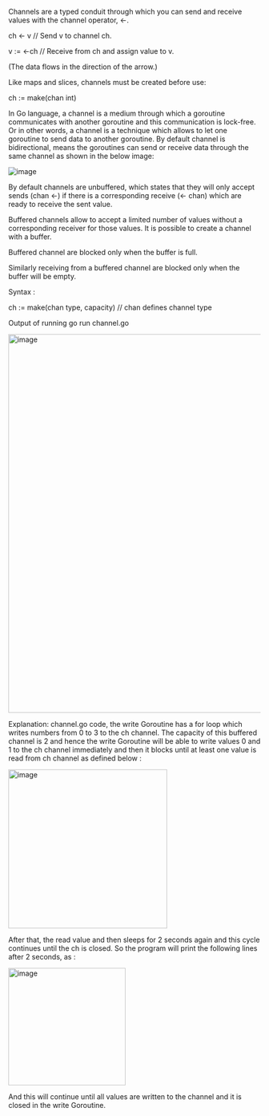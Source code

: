 Channels are a typed conduit through which you can send and receive values with the channel operator, <-.

ch <- v    // Send v to channel ch.

v := <-ch  // Receive from ch and assign value to v.
           
(The data flows in the direction of the arrow.)

Like maps and slices, channels must be created before use:

ch := make(chan int)

In Go language, a channel is a medium through which a goroutine communicates with another goroutine and this communication is lock-free. Or in other words, a channel is a technique which allows to let one goroutine to send data to another goroutine. By default channel is bidirectional, means the goroutines can send or receive data through the same channel as shown in the below image:

![image](https://github.com/user-attachments/assets/d93e13ed-edfa-41b2-9131-8dc043b7e1ee)


By default channels are unbuffered, which states that they will only accept sends (chan <-) if there is a corresponding receive (<- chan) which are ready to receive the sent value. 

Buffered channels allow to accept a limited number of values without a corresponding receiver for those values. It is possible to create a channel with a buffer. 

Buffered channel are blocked only when the buffer is full. 

Similarly receiving from a buffered channel are blocked only when the buffer will be empty.


Syntax :

ch := make(chan type, capacity)           // chan defines channel type


Output of running go run channel.go

<img width="755" alt="image" src="https://github.com/user-attachments/assets/7f2d58ff-666d-4ec1-af08-bca3730fa44c">


Explanation:
channel.go code, the write Goroutine has a for loop which writes numbers from 0 to 3 to the ch channel. The capacity of this buffered channel is 2 and hence the write Goroutine will be able to write values 0 and 1 to the ch channel immediately and then it blocks until at least one value is read from ch channel as defined below :

<img width="317" alt="image" src="https://github.com/user-attachments/assets/2818c4b5-d5d9-4190-ac6d-f7a31afed18f">

After that, the read value and then sleeps for 2 seconds again and this cycle continues until the ch is closed. So the program will print the following lines after 2 seconds, as :

<img width="234" alt="image" src="https://github.com/user-attachments/assets/883eca79-79fd-4121-be59-f974df87fbe1">


And this will continue until all values are written to the channel and it is closed in the write Goroutine.
